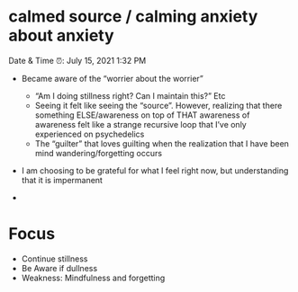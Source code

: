 # calmed source / calming anxiety about anxiety

Date & Time ⏰: July 15, 2021 1:32 PM

- Became aware of the “worrier about the worrier”
    - “Am I doing stillness right? Can I maintain this?” Etc
    - Seeing it felt like seeing the “source”. However, realizing that there something ELSE/awareness on top of THAT awareness of awareness felt like a strange recursive loop that I’ve only experienced on psychedelics
    - The “guilter” that loves guilting when the realization that I have been mind wandering/forgetting occurs

- I am choosing to be grateful for what I feel right now, but understanding that it is impermanent
- 

# Focus

- Continue stillness
- Be Aware if dullness
- Weakness: Mindfulness and forgetting